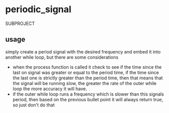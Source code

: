 # periodic_signal
SUBPROJECT

## usage
simply create a period signal with the desired frequency and embed it into another while loop, but there are some considerations
- when the process function is called it check to see if the time since the last on signal was greater or equal to the period time, if the time since the last one is strictly greater than the period time, then that means that the signal will be running slow, the greater the rate of the outer while loop the more accuracy it will have.
- if the outer while loop runs a frequency which is slower than this signals period, then based on the previous bullet point it will always return true, so just don't do that
